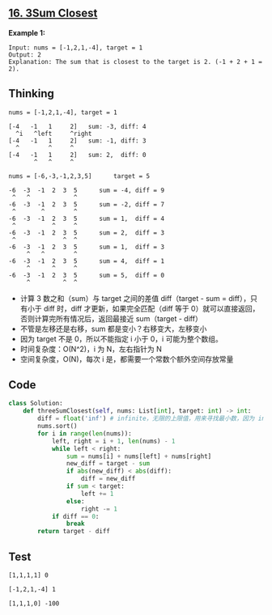 ## [16. 3Sum Closest](https://leetcode.com/problems/3sum-closest/)

**Example 1:**

```
Input: nums = [-1,2,1,-4], target = 1
Output: 2
Explanation: The sum that is closest to the target is 2. (-1 + 2 + 1 = 2).
```

## Thinking

```
nums = [-1,2,1,-4], target = 1

[-4   -1   1     2]   sum: -3, diff: 4
  ^i   ^left     ^right
[-4   -1   1     2]   sum: -1, diff: 3
  ^        ^     ^ 
[-4   -1   1     2]   sum: 2,  diff: 0
       ^   ^     ^ 
```

```
nums = [-6,-3,-1,2,3,5]      target = 5

-6  -3  -1  2  3  5      sum = -4, diff = 9
 ^   ^            ^    
-6  -3  -1  2  3  5      sum = -2, diff = 7
 ^       ^        ^  
-6  -3  -1  2  3  5      sum = 1,  diff = 4
 ^          ^     ^  
-6  -3  -1  2  3  5      sum = 2,  diff = 3
 ^             ^  ^  
-6  -3  -1  2  3  5      sum = 1,  diff = 3
     ^   ^        ^  
-6  -3  -1  2  3  5      sum = 4,  diff = 1
     ^      ^     ^  
-6  -3  -1  2  3  5      sum = 5,  diff = 0
     ^         ^  ^  
```

- 计算 3 数之和（sum）与 target 之间的差值 diff（target - sum = diff），只有小于 diff 时，diff 才更新，如果完全匹配（diff 等于 0）就可以直接返回，否则计算完所有情况后，返回最接近 sum（target - diff）
- 不管是左移还是右移，sum 都是变小？右移变大，左移变小
- 因为 target 不是 0，所以不能指定 i 小于 0，i 可能为整个数组。
- 时间复杂度：O(N^2)，i 为 N，左右指针为 N
- 空间复杂度，O(N)，每次 i 是，都需要一个常数个额外空间存放常量

## Code

```python
class Solution:
    def threeSumClosest(self, nums: List[int], target: int) -> int:
        diff = float('inf') # infinite，无限的上限值，用来寻找最小数，因为 int 只能存放整数，float 可以存放 +/-infinity, +/- 0, and "NaN"
        nums.sort()
        for i in range(len(nums)):
            left, right = i + 1, len(nums) - 1
            while left < right:
                sum = nums[i] + nums[left] + nums[right]
                new_diff = target - sum
                if abs(new_diff) < abs(diff):
                    diff = new_diff
                if sum < target:
                    left += 1
                else:
                    right -= 1
            if diff == 0:
                break
        return target - diff
```

## Test

```
[1,1,1,1] 0

[-1,2,1,-4] 1

[1,1,1,0] -100
```



